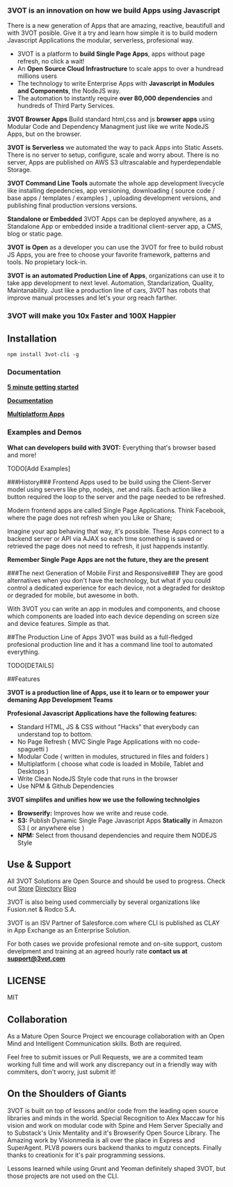 ### 3VOT is an innovation on how we build Apps using Javascript

There is a new generation of Apps that are amazing, reactive, beautifull and with 3VOT posible. Give it a try and learn how simple it is to build modern Javascript Applications the modular, serverless, profesional way.


* 3VOT is a platform to **build Single Page Apps**, apps without page refresh, no click a wait!
* An **Open Source Cloud Infrastructure** to scale apps to over a hundread millions users
* The technology to write Enterprise Apps with **Javascript in Modules and Components**, the NodeJS way.
* The automation to instantly require **over 80,000 dependencies** and hundreds of Third Party Services.

**3VOT Browser Apps** Build standard html,css and js **browser apps** using Modular Code and Dependency Managment just like we write NodeJS Apps, but on the browser.

**3VOT is Serverless** we automated the way to pack Apps into Static Assets. There is no server to setup, configure, scale and worry about. There is no server, Apps are published on AWS S3 ultrascalable and hyperdependable Storage.

**3VOT Command Line Tools** automate the whole app development livecycle like installing depedencies, app versioning, downloading ( source code / base apps / templates / examples ) , uploading development versions, and publishing final production versions versions.

**Standalone or Embedded** 3VOT Apps can be deployed anywhere, as a Standalone App or embedded inside a traditional client-server app, a CMS, blog or static page.

**3VOT is Open** as a developer you can use the 3VOT for free to build robust JS Apps, you are free to choose your favorite framework, patterns and tools. No propietary lock-in.

**3VOT is an automated Production Line of Apps**, organizations can use it to take app development to next level. Automation, Standarization, Quality, Maintanability. Just like a production line of cars, 3VOT has robots that improve manual processes and let's your org reach farther.

### 3VOT will make you 10x Faster and 100X Happier ###

## Installation
```
npm install 3vot-cli -g
```

### Documentation
**[5 minute getting started](https://github.com/3vot/3vot-cli/wiki/Getting-Started)**

**[Documentation](https://github.com/3vot/3vot-cli/wiki/Documentation)**

**[Multiplatform Apps](https://github.com/3vot/3vot-cli/wiki/Multiplatform-Apps)**

### Examples and Demos
**What can developers build with 3VOT:** Everything that's browser based and more!

TODO[Add Examples]

###History###
Frontend Apps used to be build using the Client-Server model using servers like php, nodejs, .net and rails. Each action like a button required the loop to the server and the page needed to be refreshed. 

Modern frontend apps are called Single Page Applications. Think Facebook, where the page does not refresh when you Like or Share; 

Imagine your app behaving that way, it's possible. These Apps connect to a backend server or API via AJAX so each time something is saved or retrieved the page does not need to refresh, it just happends instantly. 

**Remember Single Page Apps are not the future, they are the present**

###The next Generation of Mobile First and Responsive###
They are good alternatives when you don't have the technology, but what if you could control a dedicated experience for each device, not a degraded for desktop or degraded for mobile, but awesome in both.

With 3VOT you can write an app in modules and components, and choose which components are loaded into each device depending on screen size and device features. Simple as that.

##The Production Line of Apps
3VOT was build as a full-fledged profesional production line and it has a command line tool to automated everything.

TODO[DETAILS]

##Features

**3VOT is a production line of Apps, use it to learn or to empower your demaning App Development Teams**

**Profesional Javascript Applications have the following features:**
* Standard HTML, JS & CSS without "Hacks" that everybody can understand top to bottom.
* No Page Refresh ( MVC Single Page Applications with no code-spaguetti )
* Modular Code ( written in modules, structured in files and folders )
* Multiplatform ( choose what code is loaded in Mobile, Tablet and Desktops  )
* Write Clean NodeJS Style code that runs in the browser
* Use NPM & Github Dependencies

**3VOT simplifes and unifies how we use the following technolgies**
* **Browserify:** Improves how we write and reuse code.
* **S3:** Publish Dynamic Single Page Javascript Apps **Statically** in Amazon S3 ( or anywhere else )
* **NPM:** Select from thousand dependencies and require them NODEJS Style


## Use & Support  ##
All 3VOT Solutions are Open Source and should be used to progress. Check out [Store](3vot.com/3vot/store) [Directory](3vot.com/3vot/directory) [Blog](3vot.com/blog)

3VOT is also being used commercially by several organizations like Fusion.net & Rodco S.A.

3VOT is an ISV Partner of Salesforce.com where CLI is published as CLAY in App Exchange as an Enterprise Solution.

For both cases we provide profesional remote and on-site support, custom develpment and training at an agreed hourly rate **contact us at support@3vot.com**

## LICENSE ##
MIT 

## Collaboration  ##
As a Mature Open Source Project we encourage collaboration with an Open Mind and Intelligent Communication skills. Both are required.

Feel free to submit issues or Pull Requests, we are a commited team working full time and will work any discrepancy out in a friendly way with commiters, don't worry, just submit it!

## On the Shoulders of Giants ##

3VOT is built on top of lessons and/or code from the leading open source libraries and minds in the world. Special Recognition to Alex Maccaw for his vision and work on modular code with Spine and Hem Server Specially and to Substack's Unix Mentality and it's Browserify Open Source Library. The Amazing work by Visionmedia is all over the place in Express and SuperAgent. PLV8 powers ours backend thanks to mgutz concepts. Finally thanks to creationix for it's pair programming sessions.

Lessons learned while using Grunt and Yeoman definitely shaped 3VOT, but those projects are not used on the CLI.
